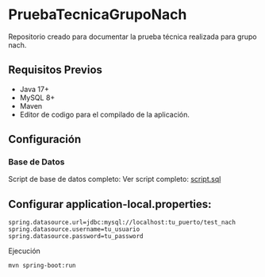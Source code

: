 # PruebaTecnicaGrupoNach
Repositorio creado para documentar la prueba técnica realizada para grupo nach.

## Requisitos Previos
- Java 17+
- MySQL 8+
- Maven
- Editor de codigo para el compilado de la aplicación.

## Configuración
### Base de Datos
Script de base de datos completo:
Ver script completo: [script.sql](/src/main/resources/DBExamen.sql)

## Configurar application-local.properties:
```config
spring.datasource.url=jdbc:mysql://localhost:tu_puerto/test_nach
spring.datasource.username=tu_usuario
spring.datasource.password=tu_password

```

Ejecución

```code
mvn spring-boot:run
```
